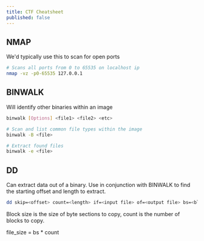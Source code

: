 ```yaml
---
title: CTF Cheatsheet
published: false
---
```


## NMAP

We'd typically use this to scan for open ports

```bash
# Scans all ports from 0 to 65535 on localhost ip
nmap -vz -p0-65535 127.0.0.1
```

## BINWALK

Will identify other binaries within an image

```bash
binwalk [Options] <file1> <file2> <etc>

# Scan and list common file types within the image
binwalk -B <file>

# Extract found files
binwalk -e <file>
```

## DD

Can extract data out of a binary. Use in conjunction with BINWALK to find the starting offset
and length to extract.

```bash
dd skip=<offset> count=<length> if=<input file> of=<output file> bs=<block size>
```

Block size is the size of byte sections to copy, count is the number of blocks to copy.

file_size = bs * count